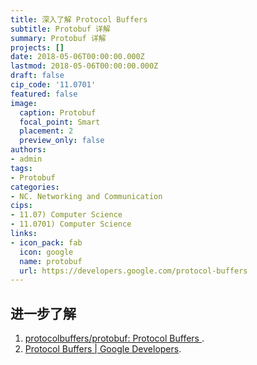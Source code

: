 ```yaml
---
title: 深入了解 Protocol Buffers
subtitle: Protobuf 详解
summary: Protobuf 详解
projects: []
date: 2018-05-06T00:00:00.000Z
lastmod: 2018-05-06T00:00:00.000Z
draft: false
cip_code: '11.0701'
featured: false
image:
  caption: Protobuf
  focal_point: Smart
  placement: 2
  preview_only: false
authors:
- admin
tags:
- Protobuf
categories:
- NC. Networking and Communication
cips:
- 11.07) Computer Science
- 11.0701) Computer Science
links:
- icon_pack: fab
  icon: google
  name: protobuf
  url: https://developers.google.com/protocol-buffers
---
```



## 进一步了解

1. [protocolbuffers/protobuf: Protocol Buffers ](https://github.com/protocolbuffers/protobuf).
1. [Protocol Buffers | Google Developers](https://developers.google.com/protocol-buffers).